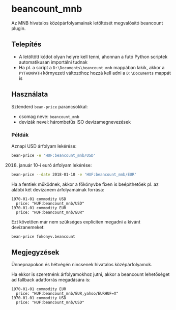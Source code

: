 # beancount_mnb
Az MNB hivatalos középárfolyamainak letöltését megvalósító beancount plugin.

## Telepítés
* A letöltött kódot olyan helyre kell tenni, ahonnan a futó Python scriptek automatikusan importálni tudnak
* Ha pl. a script a `D:\Documents\beancount_mnb` mappában lakik, akkor a `PYTHONPATH` környezeti változóhoz hozzá kell adni a `D:\Documents` mappát is

## Használata
Sztenderd `bean-price` parancsokkal:
* csomag neve: `beancount_mnb` 
* devizák nevei: hárombetűs ISO devizamegnevezések

### Példák
Aznapi USD árfolyam lekérése:
```bash
bean-price -e 'HUF:beancount_mnb/USD'
```

2018. január 10-i euró árfolyam lekérése:
```bash
bean-price --date 2018-01-10 -e 'HUF:beancount_mnb/EUR'
```

Ha a fentiek működnek, akkor a főkönyvbe fixen is beépíthetőek pl. az alábbi két devizanem árfolyamainak forrása:
```
1970-01-01 commodity USD
  price: "HUF:beancount_mnb/USD"
1970-01-01 commodity EUR
  price: "HUF:beancount_mnb/EUR"
```

Ezt követően már nem szükséges expliciten megadni a kívánt devizanemeket:
```bash
bean-price fokonyv.beancount
```

## Megjegyzések
Ünnepnapokon és hétvégén nincsenek hivatalos középárfolyamok. 

Ha ekkor is szeretnénk árfolyamokhoz jutni, akkor a beancount lehetőséget ad fallback adatforrás megadására is:

```
1970-01-01 commodity EUR
  price: "HUF:beancount_mnb/EUR,yahoo/EURHUF=X"
1970-01-01 commodity USD
  price: "HUF:beancount_mnb/USD"
```
